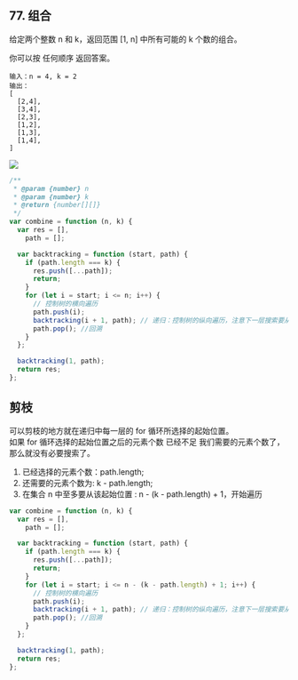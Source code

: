 ## 77. 组合

给定两个整数 n 和 k，返回范围 [1, n] 中所有可能的 k 个数的组合。

你可以按 任何顺序 返回答案。

```
输入：n = 4, k = 2
输出：
[
  [2,4],
  [3,4],
  [2,3],
  [1,2],
  [1,3],
  [1,4],
]
```

![](../../../../Images/算法/回溯-组合.png)

```js
/**
 * @param {number} n
 * @param {number} k
 * @return {number[][]}
 */
var combine = function (n, k) {
  var res = [],
    path = [];

  var backtracking = function (start, path) {
    if (path.length === k) {
      res.push([...path]);
      return;
    }
    for (let i = start; i <= n; i++) {
      // 控制树的横向遍历
      path.push(i);
      backtracking(i + 1, path); // 递归：控制树的纵向遍历，注意下一层搜索要从i+1开始
      path.pop(); //回溯
    }
  };

  backtracking(1, path);
  return res;
};
```

## 剪枝

可以剪枝的地方就在递归中每一层的 for 循环所选择的起始位置。  
如果 for 循环选择的起始位置之后的元素个数 已经不足 我们需要的元素个数了，那么就没有必要搜索了。

1. 已经选择的元素个数：path.length;
2. 还需要的元素个数为: k - path.length;
3. 在集合 n 中至多要从该起始位置 : n - (k - path.length) + 1，开始遍历

```js
var combine = function (n, k) {
  var res = [],
    path = [];

  var backtracking = function (start, path) {
    if (path.length === k) {
      res.push([...path]);
      return;
    }
    for (let i = start; i <= n - (k - path.length) + 1; i++) {
      // 控制树的横向遍历
      path.push(i);
      backtracking(i + 1, path); // 递归：控制树的纵向遍历，注意下一层搜索要从i+1开始
      path.pop(); //回溯
    }
  };

  backtracking(1, path);
  return res;
};
```
